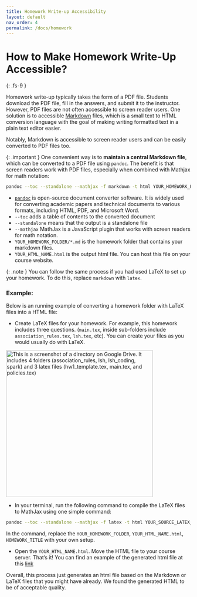 ```yaml
---
title: Homework Write-up Accessibility
layout: default
nav_order: 4
permalink: /docs/homework
---
```


# How to Make Homework Write-Up Accessible?
{: .fs-9 }

Homework write-up typically takes the form of a PDF file. Students download the PDF file, fill in the answers, and submit it to the instructor. However, PDF files are not often accessible to screen reader users. One solution is to accessible [Markdown](https://daringfireball.net/projects/markdown/syntax#philosophy) files, which is a small text to HTML conversion language with the goal of making writing formatted text in a plain text editor easier.

Notably, Markdown is accessible to screen reader users and can be easily converted to PDF files too. 

{: .important }
One convenient way is to **maintain a central Markdown file**, which can be converted to a PDF file using `pandoc`. The benefit is that screen readers work with PDF files, especially when combined with Mathjax for math notation:

```bash
pandoc --toc --standalone --mathjax -f markdown -t html YOUR_HOMEWORK_FOLDER/*.md -o YOUR_HTML_NAME.html --metadata title=“HOMEWORK_TITLE"
```

* [`pandoc`](https://pandoc.org/) is open-source document converter software. It is widely used for converting academic papers and technical documents to various formats, including HTML, PDF, and Microsoft Word.
* `--toc` adds a table of contents to the converted document
* `--standalone` means that the output is a standalone file 
* `--mathjax` MathJax is a JavaScript plugin that works with screen readers for math notation.
* `YOUR_HOMEWORK_FOLDER/*.md` is the homework folder that contains your markdown files.
* `YOUR_HTML_NAME.html` is the output html file. You can host this file on your course website.

{: .note }
You can follow the same process if you had used LaTeX to set up your homework. To do this, replace `markdown` with `latex`.

### Example: 

Below is an running example of converting a homework folder with LaTeX files into a HTML file:

* Create LaTeX files for your homework. For example, this homework includes three questions. (`main.tex`, inside sub-folders include `association_rules.tex`, `lsh.tex`, etc). You can create your files as you would usually do with LaTeX.

<img src="{{site.baseurl}}/assets/images/Homework/homework-1.png" alt='This is a screenshot of a directory on Google Drive. It includes 4 folders (association_rules, lsh, lsh_coding, spark) and 3 latex files (hw1_template.tex, main.tex, and policies.tex)' width="400px">

* In your terminal, run the following command to compile the LaTeX files to MathJax using one simple command:

```bash
pandoc --toc --standalone --mathjax -f latex -t html YOUR_SOURCE_LATEX_FILE.tex -o YOUR_HTML_NAME.html --metadata title="HOMEWORK_TITLE" 
```

In the command, replace the `YOUR_HOMEWORK_FOLDER`, `YOUR_HTML_NAME.html`, `HOMEWORK_TITLE` with your own setup. 

* Open the `YOUR_HTML_NAME.html`. Move the HTML file to your course server. That’s it! You can find an example of the generated html file at this [link](https://htmlpreview.github.io/?https://github.com/rrrrrrockpang/CSE547-Accessible/blob/main/homework/homework-1/hw1.html)

Overall, this process just generates an html file based on the Markdown or LaTeX files that you might have already. We found the generated HTML to be of acceptable quality.
